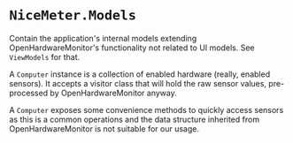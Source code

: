 # `NiceMeter.Models`
Contain the application's internal models extending OpenHardwareMonitor's functionality not related to UI models. See `ViewModels` for that.

A `Computer` instance is a collection of enabled hardware (really, enabled sensors). It accepts a visitor class that will hold the raw sensor values, pre-processed by OpenHardwareMonitor anyway.

A `Computer` exposes some convenience methods to quickly access sensors as this is a common operations and the data structure inherited from OpenHardwareMonitor is not suitable for our usage.
